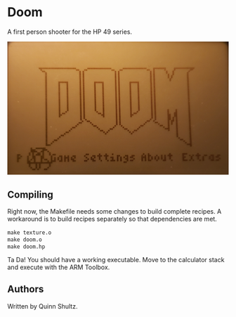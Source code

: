 # Doom
A first person shooter for the HP 49 series.

![alt text](https://raw.githubusercontent.com/quinnshultz/calculator_songs/main/c/doom/screenshot.jpg "A screenshot of the title menu.")

## Compiling
Right now, the Makefile needs some changes to build complete recipes. A workaround is to build recipes separately so that dependencies are met.
```
make texture.o
make doom.o
make doom.hp
```

Ta Da! You should have a working executable. Move to the calculator stack and execute with the ARM Toolbox.

## Authors
Written by Quinn Shultz.
